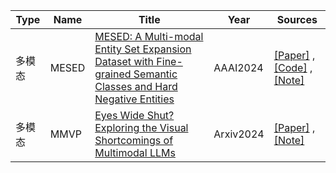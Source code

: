 |Type| Name|Title | Year  |   Sources   |
| ------- | -------  |------- | ----- | ------ |
|多模态|MESED|[MESED: A Multi-modal Entity Set Expansion Dataset with Fine-grained Semantic Classes and Hard Negative Entities](https://arxiv.org/abs/2307.14878)|AAAI2024|[[Paper]](https://arxiv.org/abs/2307.14878) ,[[Code]](https://github.com/THUKElab/MESED) ,[[Note]](https://mp.weixin.qq.com/s/G4SFlEYUo3ugOPvZUc9VDA)|
|多模态|MMVP|[Eyes Wide Shut? Exploring the Visual Shortcomings of Multimodal LLMs](https://arxiv.org/abs/2401.06209)|Arxiv2024|[[Paper]](https://arxiv.org/abs/2401.06209) ,[[Note]](https://mp.weixin.qq.com/s/cbuBglRfBU1LWiOXsC81nA)|


